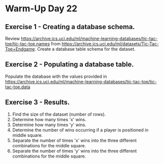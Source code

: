 # Warm-Up Day 22

## Exercise 1 - Creating a database schema.

Review <https://archive.ics.uci.edu/ml/machine-learning-databases/tic-tac-toe/tic-tac-toe.names> from <https://archive.ics.uci.edu/ml/datasets/Tic-Tac-Toe+Endgame>. Create a database table schema for the dataset.

## Exercise 2 - Populating a database table.

Populate the database with the values provided in <https://archive.ics.uci.edu/ml/machine-learning-databases/tic-tac-toe/tic-tac-toe.data>

## Exercise 3 - Results.

1. Find the size of the dataset (number of rows).
2. Determine how many times 'x' wins.
3. Determine how many times 'y' wins.
4. Determine the number of wins occurring if a player is positioned in middle square.
5. Separate the number of times 'x' wins into the three different combinations for the middle square.
6. Separate the number of times 'y' wins into the three different combinations for the middle square.

